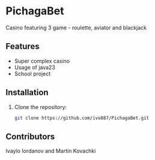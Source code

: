 # PichagaBet

Casino featuring 3 game - roulette, aviator and blackjack
## Features

- Super complex casino
- Usage of java23
- School project

## Installation

1. Clone the repository:
   ```bash
   git clone https://github.com/ivo887/PichagaBet.git

## Contributors
Ivaylo Iordanov and Martin Kovachki